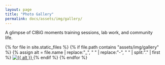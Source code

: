 ```yaml
---
layout: page
title: "Photo Gallery"
permalink: docs/assets/img/gallery/
---
```

A glimpse of CIBiG moments  training sessions, lab work, and community life.

{% for file in site.static_files %}
  {% if file.path contains "assets/img/gallery" %}
    {% assign alt = file.name | replace:"_", " " | replace:"-", " " | split:"." | first %}
    <a href="{{ file.path | relative_url }}" class="gallery-item">
      <img src="{{ file.path | relative_url }}" alt="{{ alt }}" loading="lazy" />
    </a>
  {% endif %}
{% endfor %}

